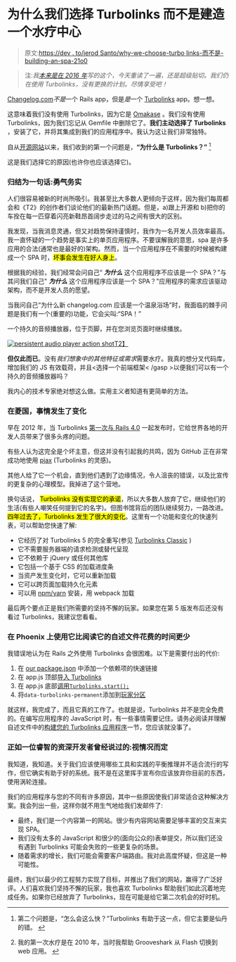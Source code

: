 # 为什么我们选择 Turbolinks 而不是建造一个水疗中心

> 原文:[https://dev . to/jerod Santo/why-we-choose-turbo links-而不是-building-an-spa-21o0](https://dev.to/jerodsanto/why-we-chose-turbolinks-instead-of-building-an-spa-21o0)

> 注:*我[本来是在 2016 年](https://changelog.com/posts/why-we-chose-turbolinks)写的这个，今天重读了一遍，还是超级贴切。我们仍在使用 Turbolinks，没有更换的计划。尽情享受吧！*

[Changelog.com](https://github.com/thechangelog/changelog.com)*不是*一个 Rails app，但是*是*一个 [Turbolinks](https://github.com/turbolinks/turbolinks) app。想一想。

这意味着我们没有使用 Turbolinks，因为它是 [Omakase](https://www.youtube.com/watch?v=E99FnoYqoII) 。我们没有使用 Turbolinks，因为我们忘记从 Gemfile 中删除它了。**我们主动选择了 Turbolinks** ，安装了它，并将其集成到我们的应用程序中。我认为这让我们非常独特。

自从[开源网站](https://changelog.com/posts/changelog-is-open-source)以来，我们收到的第一个问题是，**“为什么是 Turbolinks？”** [<sup id="fnref1">1</sup>](#fn1)

这是我们选择它的原因(也许你也应该选择它)。

### 归结为一句话:~~勇气~~务实

人们很容易被新的时尚所吸引。我甚至比大多数人更倾向于这样，因为我们每周都会和《T2》的创作者们谈论他们的最新热门话题。但是，a)跟上开源和 b)把你的车拴在每一匹穿着闪亮新鞋昂首阔步走过的马之间有很大的区别。

我发现，当我消息灵通，但又对趋势保持谨慎时，我作为一名开发人员效率最高。我一直怀疑的一个趋势是事实上的单页应用程序。不要误解我的意思，spa 是许多应用的合法(通常也是最好的)架构。然而，当一个应用程序在不需要的时候被构建成一个 SPA 时，<mark>坏事会发生在好人身上</mark>。

根据我的经验，我们经常会问自己“ ***为什么*** 这个应用程序不应该是一个 SPA？”与其问我们自己" ***为什么*** 这个应用程序应该是一个 SPA？"应用程序的需求应该驱动架构，而不是开发人员的愿望。

当我问自己“为什么新 changelog.com 应该是一个温泉浴场”时，我面临的棘手问题是我们有一个(重要的)功能，它会尖叫:“SPA！”

一个持久的音频播放器，位于页脚，并在您浏览页面时继续播放。

[![persistent audio player action shot](../Images/45e951a70cb2621095c61806a6a23eb6.png)T2】](https://res.cloudinary.com/practicaldev/image/fetch/s--lc-njpNr--/c_limit%2Cf_auto%2Cfl_progressive%2Cq_auto%2Cw_880/https://changelog-assets.s3.amazonaws.com/changelog-player.png)

**但仅此而已**。没有*我们想象中的其他特征或需求*需要水疗。我真的想分叉代码库，增加我们的 JS 有效载荷，并且<选择一个前端框架< /gasp >以便我们可以有一个持久的音频播放器吗？

我内心的技术专家绝对想这么做。实用主义者知道有更简单的方法。

### 在菱国，事情发生了变化

早在 2012 年，当 Turbolinks [第一次与 Rails 4.0](https://geekmonkey.org/2012/09/introducing-turbolinks-for-rails-4-0/) 一起发布时，它给世界各地的开发人员带来了很多头疼的问题。

有些人认为这完全是个坏主意，但这并没有引起我的共鸣，因为 GitHub 正在非常成功地使用 [pjax](https://geekmonkey.org/2012/09/introducing-turbolinks-for-rails-4-0/) (Turbolinks 的灵感)。

其他人给了它一个机会，直到他们遇到了边缘情况，令人沮丧的错误，以及比宣传的更复杂的心理模型。我掉进了这个营地。

换句话说， <mark>Turbolinks 没有实现它的承诺</mark>，所以大多数人放弃了它，继续他们的生活(有些人嘲笑任何提到它的名字)。但图书馆背后的团队继续努力，一路改进。<mark>四年过去了，Turbolinks 发生了很大的变化</mark>。这里有一个功能和变化的快速列表，可以帮助您快速了解:

*   它经历了对 Turbolinks 5 的完全重写(参见 [Turbolinks Classic](https://github.com/turbolinks/turbolinks-classic) )
*   它不需要服务器端的请求检测或替代呈现
*   它不依赖于 jQuery 或任何其他库
*   它包括一个基于 CSS 的加载进度条
*   当资产发生变化时，它可以重新加载
*   它可以跨页面加载持久化元素
*   可以用 [npm/yarn](https://www.npmjs.com/package/turbolinks) 安装，用 webpack 加载

最后两个要点正是我们所需要的坚持不懈的玩家。如果您在第 5 版发布后还没有看过 Turbolinks，我建议您看看。

### 在 Phoenix 上使用它比阅读它的自述文件花费的时间更少

我错误地认为在 Rails 之外使用 Turbolinks 会很困难。以下是需要付出的代价:

1.  在 [our package.json](https://github.com/thechangelog/changelog.com/blob/master/package.json#L11) 中添加一个依赖项的快速链接
2.  在 app.js 顶部[导入 Turbolinks](https://github.com/thechangelog/changelog.com/blob/master/web/static/app/app.js#L1)
3.  在 app.js 底部[调用`Turbolinks.start();`](https://github.com/thechangelog/changelog.com/blob/master/web/static/app/app.js#L101)
4.  将`data-turbolinks-permanent`添加到[玩家分区](https://github.com/thechangelog/changelog.com/blob/master/web/templates/layout/_player.html.eex#L1)

就这样，我完成了，而且它真的工作了。也就是说，Turbolinks 并不是完全免费的。在编写应用程序的 JavaScript 时，有一些事情需要记住。请务必阅读并理解自述文件中的[构建您的 Turbolinks 应用程序](https://github.com/turbolinks/turbolinks#building-your-turbolinks-application)一节，您应该就没事了。

### 正如一位睿智的资深开发者曾经说过的:视情况而定

我知道，我知道。关于我们应该使用哪些工具和实践的平衡推理并不适合流行的写作，但它确实有助于好的系统。我不是在这里挥手宣布你应该放弃你目前的东西，使用涡轮连接。

我们的应用程序与您的不同有许多原因，其中一些原因使我们非常适合这种解决方案。我会列出一些，这样你就不用生气地给我们发邮件了:

*   最终，我们是一个内容第一的网站。很少有内容网站需要足够丰富的交互来实现 SPA。
*   我们没有太多的 JavaScript 和很少的(面向公众的)表单提交，所以我们还没有遇到 Turbolinks 可能会失败的一些更复杂的场景。
*   随着需求的增长，我们可能会需要客户端路由。我对此高度怀疑，但这是一种可能性。

最终，我们以最少的工程努力实现了目标，并推出了我们的网站，赢得了广泛好评。人们喜欢我们坚持不懈的玩家，我也喜欢 Turbolinks 帮助我们如此沉着地完成任务。如果你已经放弃了 Turbolinks，现在可能是给它第二次机会的好时机。

* * *

1.  第二个问题是，“怎么会这么快？”Turbolinks 有助于这一点，但它主要是仙丹的错。 [↩](#fnref1)

2.  我的第一次水疗是在 2010 年，当时我帮助 Grooveshark 从 Flash 切换到 web 应用。 [↩](#fnref2)